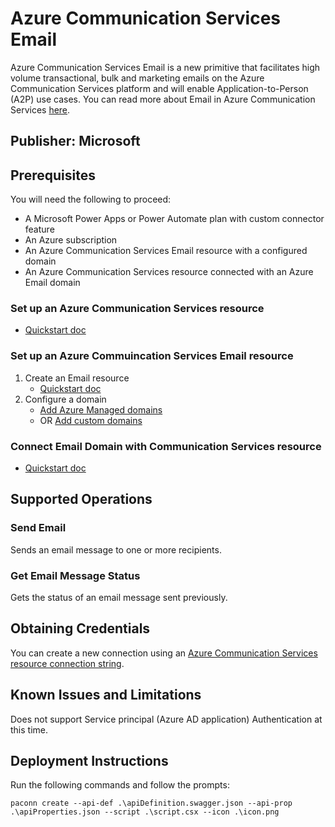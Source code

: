 # Azure Communication Services Email

Azure Communication Services Email is a new primitive that facilitates high volume transactional, bulk and marketing emails on the Azure Communication Services platform and will enable Application-to-Person (A2P) use cases. You can read more about Email in Azure Communication Services [here](https://docs.microsoft.com/en-us/azure/communication-services/concepts/email/email-overview).

## Publisher: Microsoft

## Prerequisites

You will need the following to proceed:
* A Microsoft Power Apps or Power Automate plan with custom connector feature
* An Azure subscription
* An Azure Communication Services Email resource with a configured domain
* An Azure Communication Services resource connected with an Azure Email domain

### Set up an Azure Communication Services resource
- [Quickstart doc](https://review.docs.microsoft.com/en-us/azure/communication-services/quickstarts/create-communication-resource?branch=main&tabs=windows&pivots=platform-azp)

### Set up an Azure Commuincation Services Email resource
1. Create an Email resource
	- [Quickstart doc](https://review.docs.microsoft.com/en-us/azure/communication-services/quickstarts/email/create-email-communication-resource)
2. Configure a domain
	- [Add Azure Managed domains](https://review.docs.microsoft.com/en-us/azure/communication-services/quickstarts/email/add-azure-managed-domains?branch=main)
	- OR [Add custom domains](https://review.docs.microsoft.com/en-us/azure/communication-services/quickstarts/email/add-custom-verified-domains?branch=main)

### Connect Email Domain with Communication Services resource
- [Quickstart doc](https://review.docs.microsoft.com/en-us/azure/communication-services/quickstarts/email/connect-email-communication-resource?branch=main)

## Supported Operations

### Send Email 

Sends an email message to one or more recipients.

### Get Email Message Status

Gets the status of an email message sent previously.

## Obtaining Credentials

You can create a new connection using an [Azure Communication Services resource connection string](https://docs.microsoft.com/en-us/azure/communication-services/quickstarts/create-communication-resource?tabs=windows&pivots=platform-azp#access-your-connection-strings-and-service-endpoints).

## Known Issues and Limitations
Does not support Service principal (Azure AD application) Authentication at this time.

## Deployment Instructions

Run the following commands and follow the prompts:

```paconn
paconn create --api-def .\apiDefinition.swagger.json --api-prop .\apiProperties.json --script .\script.csx --icon .\icon.png
```


